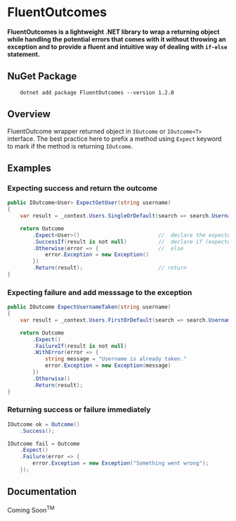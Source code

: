 # FluentOutcomes

**FluentOutcomes is a lightweight .NET library to wrap a returning object while handling the potential errors that comes with it without throwing an exception and to provide a fluent and intuitive way of dealing with `if-else` statement.**

## NuGet Package

```
    dotnet add package FluentOutcomes --version 1.2.0
```

## Overview

FluentOutcome wrapper returned object in `IOutcome` or `IOutcome<T>` interface. The best practice here to prefix a method using `Expect` keyword to mark if the method is returning `IOutcome`.

## Examples

### Expecting **success** and return the outcome
``` csharp
public IOutcome<User> ExpectGetUser(string username)
{
    var result = _context.Users.SingleOrDefault(search => search.Username == username);

    return Outcome
        .Expect<User>()                         //  declare the expected type
        .SuccessIf(result is not null)          //  declare if (expected true value)
        .Otherwise(error => {                   //  else
            error.Exception = new Exception()
        })
        .Return(result);                        // return
}
```
### Expecting **failure** and add messsage to the exception
``` csharp
public IOutcome ExpectUsernameTaken(string username)
{
    var result = _context.Users.FirstOrDefault(search => search.Username == username);

    return Outcome
        .Expect()
        .FailureIf(result is not null)
        .WithError(error => {
            string message = "Username is already taken."
            error.Exception = new Exception(message)
        })
        .Otherwise()
        .Return(result);
}
```

### Returning **success** or **failure** immediately
``` csharp
IOutcome ok = Outcome()
    .Success();

IOutcome fail = Outcome
    .Expect()
    .Failure(error => {
        error.Exception = new Exception("Something went wrong");
    });
```

## Documentation

Coming Soon<sup>TM</sup>

